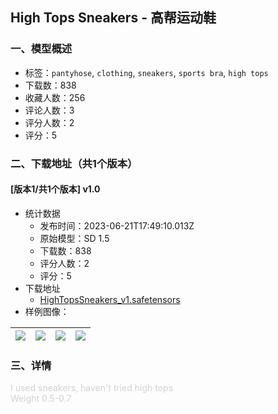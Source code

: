 ## High Tops Sneakers - 高帮运动鞋
### 一、模型概述

- 标签：`pantyhose`, `clothing`, `sneakers`, `sports bra`, `high tops`
- 下载数：838
- 收藏人数：256
- 评论人数：3
- 评分人数：2
- 评分：5

### 二、下载地址（共1个版本）

#### [版本1/共1个版本] v1.0

- 统计数据
  - 发布时间：2023-06-21T17:49:10.013Z
  - 原始模型：SD 1.5
  - 下载数：838
  - 评分人数：2
  - 评分：5
- 下载地址
  - [HighTopsSneakers_v1.safetensors](https://civitai.com/api/download/models/101075)
- 样例图像：

| <img src="https://image.civitai.com/xG1nkqKTMzGDvpLrqFT7WA/4c666776-ff5b-4828-ac62-37b99419cd49/width=450/1235291.jpeg" /> | <img src="https://image.civitai.com/xG1nkqKTMzGDvpLrqFT7WA/d40874a5-0cb1-47d8-bd95-c45c145f5578/width=450/1235300.jpeg" /> | <img src="https://image.civitai.com/xG1nkqKTMzGDvpLrqFT7WA/8d44f75b-6de7-4802-a298-4835e01dcde2/width=450/1235292.jpeg" /> | <img src="https://image.civitai.com/xG1nkqKTMzGDvpLrqFT7WA/03c25f6b-d89c-4328-8a5b-6249844f3a86/width=450/1235290.jpeg" /> |
| ---- | ---- | ---- | ---- |


### 三、详情
<p><span style="color:rgb(209, 210, 211)">I used sneakers, haven't tried high tops </span><br /><span style="color:rgb(209, 210, 211)">Weight 0.5-0.7</span></p>